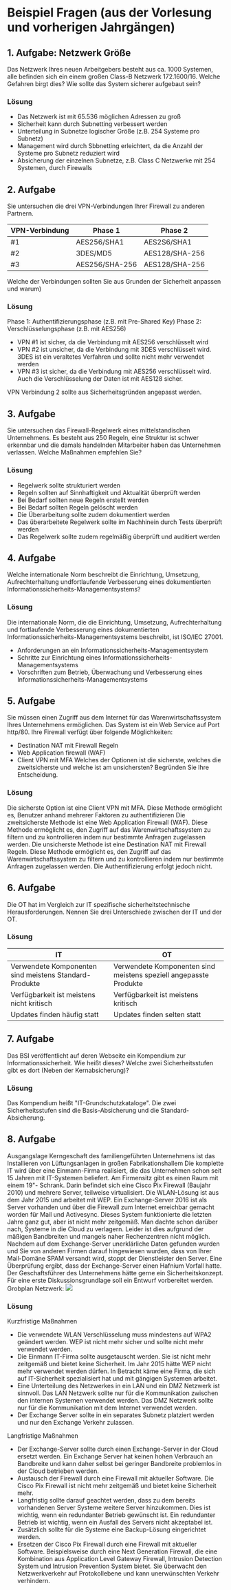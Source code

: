 # Beispiel Fragen (aus der Vorlesung und vorherigen Jahrgängen)

## 1. Aufgabe: Netzwerk Größe
Das Netzwerk Ihres neuen Arbeitgebers besteht aus ca. 1000 Systemen, alle befinden sich ein einem großen Class-B Netzwerk 172.1600/16.
Welche Gefahren birgt dies?
Wie sollte das System sicherer aufgebaut sein?
### Lösung
- Das Netzwerk ist mit 65.536 möglichen Adressen zu groß
- Sicherheit kann durch Subnetting verbessert werden
- Unterteilung in Subnetze logischer Größe (z.B. 254 Systeme pro Subnetz)
- Management wird durch Sbbnetting erleichtert, da die Anzahl der Systeme pro Subnetz reduziert wird
- Absicherung der einzelnen Subnetze, z.B. Class C Netzwerke mit 254 Systemen, durch Firewalls

## 2. Aufgabe
Sie untersuchen die drei VPN-Verbindungen Ihrer Firewall zu anderen Partnern.

| VPN-Verbindung | Phase 1 | Phase 2 |
| --- | --- | --- |
| #1 | AES256/SHA1 | AES2S6/SHA1 |
| #2 | 3DES/MD5 | AES128/SHA-256 |
| #3 | AES256/SHA-256 | AES128/SHA-256 |

Welche der Verbindungen sollten Sie aus Grunden der Sicherheit anpassen und warum)
### Lösung
Phase 1: Authentifizierungsphase (z.B. mit Pre-Shared Key)
Phase 2: Verschlüsselungsphase (z.B. mit AES256)
- VPN #1 ist sicher, da die Verbindung mit AES256 verschlüsselt wird
- VPN #2 ist unsicher, da die Verbindung mit 3DES verschlüsselt wird. 3DES ist ein veraltetes Verfahren und sollte nicht mehr verwendet werden
- VPN #3 ist sicher, da die Verbindung mit AES256 verschlüsselt wird. Auch die Verschlüsselung der Daten ist mit AES128 sicher.

VPN Verbindung 2 sollte aus Sicherheitsgründen angepasst werden.

## 3. Aufgabe
Sie untersuchen das Firewall-Regelwerk eines mittelstandischen Unternehmens.
Es besteht aus 250 Regeln, eine Struktur ist schwer erkennbar und die damals handelnden Mitarbeiter haben das Unternehmen verlassen. 
Welche Maßnahmen empfehlen Sie?

### Lösung
- Regelwerk sollte strukturiert werden
- Regeln sollten auf Sinnhaftigkeit und Aktualität überprüft werden
- Bei Bedarf sollten neue Regeln erstellt werden
- Bei Bedarf sollten Regeln gelöscht werden
- Die Überarbeitung sollte zudem dokumentiert werden
- Das überarbeitete Regelwerk sollte im Nachhinein durch Tests überprüft werden
- Das Regelwerk sollte zudem regelmäßig überprüft und auditiert werden

## 4. Aufgabe
Welche internationale Norm beschreibt die Einrichtung, Umsetzung, Aufrechterhaltung undfortlaufende Verbesserung eines dokumentierten Informationssicherheits-Managementsystems?

### Lösung
Die internationale Norm, die die Einrichtung, Umsetzung, Aufrechterhaltung und fortlaufende Verbesserung eines dokumentierten Informationssicherheits-Managementsystems beschreibt, ist ISO/IEC 27001.
- Anforderungen an ein Informationssicherheits-Managementsystem
- Schritte zur Einrichtung eines Informationssicherheits-Managementsystems
- Vorschriften zum Betrieb, Überwachung und Verbesserung eines Informationssicherheits-Managementsystems

## 5. Aufgabe
Sie müssen einen Zugriff aus dem Internet für das Warenwirtschaftssystem Ihres Unternehmens ermöglichen.
Das System ist ein Web Service auf Port http/80. Ihre Firewall verfügt über folgende Möglichkeiten:
- Destination NAT mit Firewall Regeln
- Web Application firewall (WAF)
- Client VPN mit MFA
Welches der Optionen ist die sicherste, welches die zweitsicherste und welche ist am unsichersten?
Begründen Sie Ihre Entscheidung.

### Lösung
Die sicherste Option ist eine Client VPN mit MFA. Diese Methode ermöglicht es, Benutzer anhand mehrerer Faktoren zu authentifizieren
Die zweitsicherste Methode ist eine Web Application Firewall (WAF). Diese Methode ermöglicht es, den Zugriff auf das Warenwirtschaftssystem zu filtern und zu kontrollieren indem nur bestimmte Anfragen zugelassen werden.
Die unsicherste Methode ist eine Destination NAT mit Firewall Regeln. Diese Methode ermöglicht es, den Zugriff auf das Warenwirtschaftssystem zu filtern und zu kontrollieren indem nur bestimmte Anfragen zugelassen werden. Die Authentifizierung erfolgt jedoch nicht.

## 6. Aufgabe
Die OT hat im Vergleich zur IT spezifische sicherheitstechnische Herausforderungen. Nennen Sie drei Unterschiede zwischen der IT und der OT.

### Lösung

| IT | OT |
| --- | --- |
| Verwendete Komponenten sind meistens Standard-Produkte | Verwendete Komponenten sind meistens speziell angepasste Produkte |
| Verfügbarkeit ist meistens nicht kritisch | Verfügbarkeit ist meistens kritisch |
| Updates finden häufig statt | Updates finden selten statt |

## 7. Aufgabe
Das BSI veröffentlicht auf deren Webseite ein Kompendium zur Informationssicherheit. Wie heißt dieses? 
Welche zwei Sicherheitsstufen gibt es dort (Neben der Kernabsicherung)?

### Lösung
Das Kompendium heißt "IT-Grundschutzkataloge". Die zwei Sicherheitsstufen sind die Basis-Absicherung und die Standard-Absicherung.

## 8. Aufgabe
Ausgangslage
Kerngeschaft des familiengeführten Unternehmens ist das Installieren von Lüftungsanlagen in großen
Fabrikationshallem Die komplette IT wird über eine Einmann-Firma realisiert, die das Unternehmen
schon seit 15 Jahren mit IT-Systemen beliefert. Am Firmensitz gibt es einen Raum mit einem 19"-
Schrank. Darin befindet sich eine Cisco Pix Firewall (Baujahr 2010) und mehrere Server, teilweise
virtualisiert. Die WLAN-Lösung ist aus dem Jahr 2015 und arbeitet mit WEP. Ein Exchange-Server
2016 ist als Server vorhanden und über die Firewall zum Internet erreichbar gemacht worden für
Mail und Activesync. Dieses System funktionierte die letzten Jahre ganz gut, aber ist nicht mehr
zeitgemäß. Man dachte schon darüber nach, Systeme in die Cloud zu verlagern. Leider ist dies
aufgrund der mäßigen Bandbreiten und mangels naher Rechenzentren nicht möglich.
Nachdem auf dem Exchange-Server unerklärliche Daten gefunden wurden und Sie von anderen
Firmen darauf hingewiesen wurden, dass von Ihrer Mail-Domäne SPAM versandt wird, stoppt der
Dienstleister den Server. Eine Überprüfung ergibt, dass der Exchange-Server einen Hafnium Vorfall
hatte.
Der Geschaftsführer des Unternehmens hätte gerne ein Sicherheitskonzept. Für eine erste
Diskussionsgrundlage soll ein Entwurf vorbereitet werden.
Grobplan Netzwerk:
![](media/SumatraPDF_2022-12-18_21.35.13.png)

### Lösung
Kurzfristige Maßnahmen
- Die verwendete WLAN Verschlüsselung muss mindestens auf WPA2 geändert werden. WEP ist nicht mehr sicher und sollte nicht mehr verwendet werden.
- Die Einmann IT-Firma sollte ausgetauscht werden. Sie ist nicht mehr zeitgemäß und bietet keine Sicherheit. Im Jahr 2015 hätte WEP nicht mehr verwendet werden dürfen. In Betracht käme eine Firma, die sich auf IT-Sicherheit spezialisiert hat und mit gängigen Systemen arbeitet.
- Eine Unterteilung des Netzwerkes in ein LAN und ein DMZ Netzwerk ist sinnvoll. Das LAN Netzwerk sollte nur für die Kommunikation zwischen den internen Systemen verwendet werden. Das DMZ Netzwerk sollte nur für die Kommunikation mit dem Internet verwendet werden.
- Der Exchange Server sollte in ein separates Subnetz platziert werden und nur den Exchange Verkehr zulassen.

Langfristige Maßnahmen
- Der Exchange-Server sollte durch einen Exchange-Server in der Cloud ersetzt werden. Ein Exchange Server hat keinen hohen Verbrauch an Bandbreite und kann daher selbst bei geringer Bandbreite problemlos in der Cloud betrieben werden.
- Austausch der Firewall durch eine Firewall mit aktueller Software. Die Cisco Pix Firewall ist nicht mehr zeitgemäß und bietet keine Sicherheit mehr.
- Langfristig sollte darauf geachtet werden, dass zu dem bereits vorhandenen Server Systeme weitere Server hinzukommen. Dies ist wichtig, wenn ein redundanter Betrieb gewünscht ist. Ein redundanter Betrieb ist wichtig, wenn ein Ausfall des Servers nicht akzeptabel ist.
- Zusätzlich sollte für die Systeme eine Backup-Lösung eingerichtet werden.
- Ersetzen der Cisco Pix Firewall durch eine Firewall mit aktueller Software. Beispielsweise durch eine Next Generation Firewall, die eine Kombination aus Application Level Gateway Firewall, Intrusion Detection System und Intrusion Prevention System bietet. Sie überwacht den Netzwerkverkehr auf Protokollebene und kann unerwünschten Verkehr verhindern.
